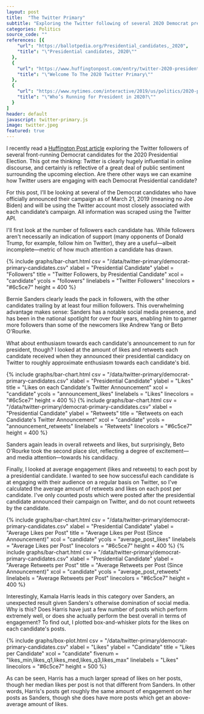 ```yaml
---
layout: post
title:  "The Twitter Primary"
subtitle: "Exploring the Twitter following of several 2020 Democrat presidential candidates."
categories: Politics
source_code: ""
references: [{
    "url": "https://ballotpedia.org/Presidential_candidates,_2020",
    "title": "\"Presidential candidates, 2020\""
  },  
  {
    "url": "https://www.huffingtonpost.com/entry/twitter-2020-presidential-candidates_us_5c377f48e4b0c469d76c168f",
    "title": "\"Welcome To The 2020 Twitter Primary\""
  },
  {
    "url": "https://www.nytimes.com/interactive/2019/us/politics/2020-presidential-candidates.html",
    "title": "\"Who’s Running for President in 2020?\""
  }
]
header: default
javascript: twitter-primary.js
image: twitter.jpeg
featured: true
---
```


I recently read a [Huffington Post article](https://www.huffingtonpost.com/entry/twitter-2020-presidential-candidates_us_5c377f48e4b0c469d76c168f) exploring the Twitter followers of several front-running Democrat candidates for the 2020 Presidential Election. This got me thinking: Twitter is clearly hugely influential in online discourse, and certainly is reflective of a great deal of public sentiment surrounding the upcoming election. Are there other ways we can examine how Twitter users are engaging with each Democrat Presidential candidate?

For this post, I’ll be looking at several of the Democrat candidates who have officially announced their campaign as of March 21, 2019 (meaning no Joe Biden) and will be using the Twitter account most closely associated with each candidate’s campaign. All information was scraped using the Twitter API.

I'll first look at the number of followers each candidate has. While followers aren't necessarily an indication of support (many opponents of Donald Trump, for example, follow him on Twitter), they are a useful—albeit incomplete—metric of how much attention a candidate has drawn.

{% include graphs/bar-chart.html csv = "/data/twitter-primary/democrat-primary-candidates.csv" xlabel = "Presidential Candidate" ylabel = "Followers" title = "Twitter Followers, by Presidential Candidate" xcol = "candidate" ycols = "followers" linelabels = "Twitter Followers" linecolors = "#6c5ce7" height = 400 %}

Bernie Sanders clearly leads the pack in followers, with the other candidates trailing by at least four million followers. This overwhelming advantage makes sense: Sanders has a notable social media presence, and has been in the national spotlight for over four years, enabling him to garner more followers than some of the newcomers like Andrew Yang or Beto O'Rourke.

What about enthusiasm towards each candidate's announcement to run for president, though? I looked at the amount of likes and retweets each candidate received when they announced their presidential candidacy on Twitter to roughly approximate enthusiasm towards each candidate's bid.

{% include graphs/bar-chart.html csv = "/data/twitter-primary/democrat-primary-candidates.csv" xlabel = "Presidential Candidate" ylabel = "Likes" title = "Likes on each Candidate's Twitter Announcement" xcol = "candidate" ycols = "announcement_likes" linelabels = "Likes" linecolors = "#6c5ce7" height = 400 %}
{% include graphs/bar-chart.html csv = "/data/twitter-primary/democrat-primary-candidates.csv" xlabel = "Presidential Candidate" ylabel = "Retweets" title = "Retweets on each Candidate's Twitter Announcement" xcol = "candidate" ycols = "announcement_retweets" linelabels = "Retweets" linecolors = "#6c5ce7" height = 400 %}

Sanders again leads in overall retweets and likes, but surprisingly, Beto O'Rourke took the second place slot, reflecting a degree of excitement—and media attention—towards his candidacy.

Finally, I looked at average engagement (likes and retweets) to each post by a presidential candidate. I wanted to see how successful each candidate is at engaging with their audience on a regular basis on Twitter, so I've calculated the average amount of retweets and likes on each post per candidate. I've only counted posts which were posted after the presidential candidate announced their campaign on Twitter, and do not count retweets by the candidate.

{% include graphs/bar-chart.html csv = "/data/twitter-primary/democrat-primary-candidates.csv" xlabel = "Presidential Candidate" ylabel = "Average Likes per Post" title = "Average Likes per Post (Since Announcement)" xcol = "candidate" ycols = "average_post_likes" linelabels = "Average Likes per Post" linecolors = "#6c5ce7" height = 400 %}
{% include graphs/bar-chart.html csv = "/data/twitter-primary/democrat-primary-candidates.csv" xlabel = "Presidential Candidate" ylabel = "Average Retweets per Post" title = "Average Retweets per Post (Since Announcement)" xcol = "candidate" ycols = "average_post_retweets" linelabels = "Average Retweets per Post" linecolors = "#6c5ce7" height = 400 %}

Interestingly, Kamala Harris leads in this category over Sanders, an unexpected result given Sanders's otherwise domination of social media. Why is this? Does Harris have just a few number of posts which perform extremely well, or does she actually perform the best overall in terms of engagement? To find out, I plotted box-and-whisker plots for the likes on each candidate's posts.

{% include graphs/box-plot.html csv = "/data/twitter-primary/democrat-primary-candidates.csv" xlabel = "Likes" ylabel = "Candidate" title = "Likes per Candidate" xcol = "candidate" fivenum = "likes_min,likes_q1,likes_med,likes_q3,likes_max" linelabels = "Likes" linecolors = "#6c5ce7" height = 500 %}

As can be seen, Harris has a much larger spread of likes on her posts, though her median likes per post is not that different from Sanders. In other words, Harris's posts get roughly the same amount of engagement on her posts as Sanders, though she does have more posts which get an above-average amount of likes.

